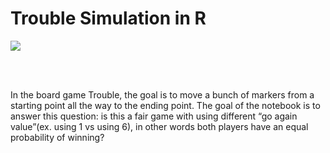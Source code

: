# Trouble Simulation in R

![](https://i5.walmartimages.com/dfw/6e29e393-8344/k2-_9d7ed271-3396-4cc9-ae22-9987c312ccbc.v1.jpg)

<br><br>

In the board game Trouble, the goal is to move a bunch of markers from a starting point all the way to the ending point. The goal of the notebook is to answer this question: is this a fair game with using different “go again value”(ex. using 1 vs using 6), in other words both players have an equal probability of winning?
